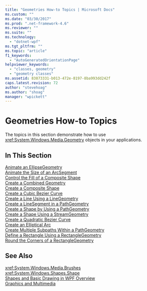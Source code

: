 ```yaml
---
title: "Geometries How-to Topics | Microsoft Docs"
ms.custom: ""
ms.date: "03/30/2017"
ms.prod: ".net-framework-4.6"
ms.reviewer: ""
ms.suite: ""
ms.technology: 
  - "dotnet-wpf"
ms.tgt_pltfrm: ""
ms.topic: "article"
f1_keywords: 
  - "AutoGeneratedOrientationPage"
helpviewer_keywords: 
  - "classes, geometry"
  - "geometry classes"
ms.assetid: 83873331-b013-472e-8197-8ba993dd242f
caps.latest.revision: 72
author: "stevehoag"
ms.author: "shoag"
manager: "wpickett"
---
```

# Geometries How-to Topics
The topics in this section demonstrate how to use <xref:System.Windows.Media.Geometry> objects in your applications.  
  
## In This Section  
 [Animate an EllipseGeometry](../../../../docs/framework/wpf/graphics-multimedia/how-to-animate-an-ellipsegeometry.md)  
 [Animate the Size of an ArcSegment](../../../../docs/framework/wpf/graphics-multimedia/how-to-animate-the-size-of-an-arcsegment.md)  
 [Control the Fill of a Composite Shape](../../../../docs/framework/wpf/graphics-multimedia/how-to-control-the-fill-of-a-composite-shape.md)  
 [Create a Combined Geometry](../../../../docs/framework/wpf/graphics-multimedia/how-to-create-a-combined-geometry.md)  
 [Create a Composite Shape](../../../../docs/framework/wpf/graphics-multimedia/how-to-create-a-composite-shape.md)  
 [Create a Cubic Bezier Curve](../../../../docs/framework/wpf/graphics-multimedia/how-to-create-a-cubic-bezier-curve.md)  
 [Create a Line Using a LineGeometry](../../../../docs/framework/wpf/graphics-multimedia/how-to-create-a-line-using-a-linegeometry.md)  
 [Create a LineSegment in a PathGeometry](../../../../docs/framework/wpf/graphics-multimedia/how-to-create-a-linesegment-in-a-pathgeometry.md)  
 [Create a Shape by Using a PathGeometry](../../../../docs/framework/wpf/graphics-multimedia/how-to-create-a-shape-by-using-a-pathgeometry.md)  
 [Create a Shape Using a StreamGeometry](../../../../docs/framework/wpf/graphics-multimedia/how-to-create-a-shape-using-a-streamgeometry.md)  
 [Create a Quadratic Bezier Curve](../../../../docs/framework/wpf/graphics-multimedia/how-to-create-a-quadratic-bezier-curve.md)  
 [Create an Elliptical Arc](../../../../docs/framework/wpf/graphics-multimedia/how-to-create-an-elliptical-arc.md)  
 [Create Multiple Subpaths Within a PathGeometry](../../../../docs/framework/wpf/graphics-multimedia/how-to-create-multiple-subpaths-within-a-pathgeometry.md)  
 [Define a Rectangle Using a RectangleGeometry](../../../../docs/framework/wpf/graphics-multimedia/how-to-define-a-rectangle-using-a-rectanglegeometry.md)  
 [Round the Corners of a RectangleGeometry](../../../../docs/framework/wpf/graphics-multimedia/how-to-round-the-corners-of-a-rectanglegeometry.md)  
  
## See Also  
 <xref:System.Windows.Media.Brushes>   
 <xref:System.Windows.Shapes.Shape>   
 [Shapes and Basic Drawing in WPF Overview](../../../../docs/framework/wpf/graphics-multimedia/shapes-and-basic-drawing-in-wpf-overview.md)   
 [Graphics and Multimedia](../../../../docs/framework/wpf/graphics-multimedia/graphics-and-multimedia.md)